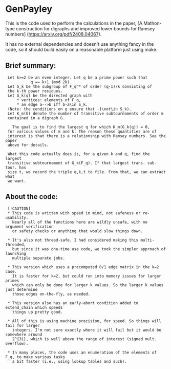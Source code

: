 # GenPayley

This is the code used to perform the calculations in the paper,
[A Mathon-type construction for digraphs and improved lower bounds for Ramsey numbers]
(https://arxiv.org/pdf/2408.04067).

It has no external dependencies and doesn't use anything fancy in the code,
so it should build easily on a reasonable platform just using make.


##    Brief summary:

     Let k>=2 be an even integer. Let q be a prime power such that
               q == k+1 (mod 2k).
     Let S_k be the subgroup of F_q^* of order (q-1)/k consisting of 
     the k-th power residues. 
     Let G_k(q) be the directed graph with 
         * vertices: elements of F_q,
         * an edge a-->b iff b-a\in S_k.
     (Note: the conditions on q ensure that -1\not\in S_k).
     Let K_m(G) denote the number of transitive subtournaments of order m
     contained in a digraph G.
     
       The goal is to find the largest q for which K_m(G_k(q)) = 0,
     for various values of m and k. The reason these quantities are of 
     interest is that there is a relationship with Ramsey numbers. See the paper
     above for details. 

     What this code actually does is, for a given k and q, find the largest 
     transitive subtournament of G_k(F_q). If that largest trans. sub-tour. has
     size t, we record the triple q,k,t to file. From that, we can extract what
     we want.


##    About the code:

     [!CAUTION]
     * This code is written with speed in mind, not safeness or re-usability.
       Nearly all of the functions here are wildly unsafe, with no argument verification
       or safety checks or anything that would slow things down.

     * It's also not thread-safe. I had considered making this multi-threaded,
       but since it was one-time use code, we took the simpler approach of launching
       multiple separate jobs.

     * This version which uses a precomputed 0/1 edge matrix in the k=2 case.
       It is faster for k=2, but could run into memory issues for larger primes 
       which can only be done for larger k values. So the larger k values just determine
       those edges on-the-fly, as needed.

     * This version also has an early-abort condition added to extend_chain which speeds 
       things up pretty good.

     * All of this is using machine precision, for speed. So things will fail for larger
       integers. I'm not sure exactly where it will fail but it would be somewhere around
       2^{31}, which is well above the range of interest (signed mult. overflow). 

     * In many places, the code uses an enumeration of the elements of F_q, to make various tasks
       a bit faster (i.e., using lookup tables and such).

